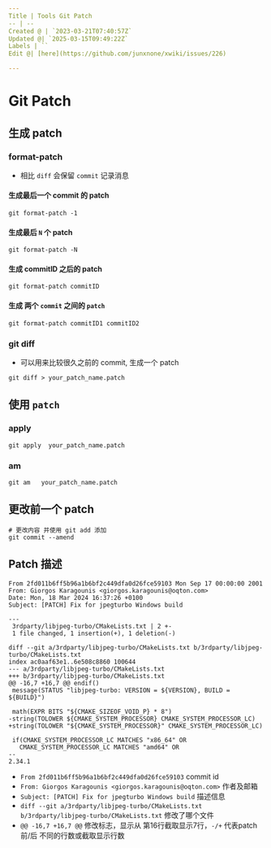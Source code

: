 ```yaml
---
Title | Tools Git Patch
-- | --
Created @ | `2023-03-21T07:40:57Z`
Updated @| `2025-03-15T09:49:22Z`
Labels | ``
Edit @| [here](https://github.com/junxnone/xwiki/issues/226)

---
```

# Git Patch


## 生成 patch

### format-patch
- 相比  `diff` 会保留 `commit` 记录消息


#### 生成最后一个 commit 的 patch

```
git format-patch -1
```

#### 生成最后 `N` 个 patch

```
git format-patch -N 
```

#### 生成 commitID 之后的 patch

```
git format-patch commitID
```

#### 生成 两个 `commit` 之间的 `patch`

```
git format-patch commitID1 commitID2
```

### git diff
- 可以用来比较很久之前的 commit, 生成一个 patch

```
git diff > your_patch_name.patch
```



## 使用 `patch`

### apply


```
git apply  your_patch_name.patch
```

### am

```
git am   your_patch_name.patch
```

## 更改前一个 patch

```
# 更改内容 并使用 git add 添加
git commit --amend
```



## Patch 描述

```
From 2fd011b6ff5b96a1b6bf2c449dfa0d26fce59103 Mon Sep 17 00:00:00 2001
From: Giorgos Karagounis <giorgos.karagounis@oqton.com>
Date: Mon, 18 Mar 2024 16:37:26 +0100
Subject: [PATCH] Fix for jpegturbo Windows build

---
 3rdparty/libjpeg-turbo/CMakeLists.txt | 2 +-
 1 file changed, 1 insertion(+), 1 deletion(-)

diff --git a/3rdparty/libjpeg-turbo/CMakeLists.txt b/3rdparty/libjpeg-turbo/CMakeLists.txt
index ac0aaf63e1..6e508c8860 100644
--- a/3rdparty/libjpeg-turbo/CMakeLists.txt
+++ b/3rdparty/libjpeg-turbo/CMakeLists.txt
@@ -16,7 +16,7 @@ endif()
 message(STATUS "libjpeg-turbo: VERSION = ${VERSION}, BUILD = ${BUILD}")

 math(EXPR BITS "${CMAKE_SIZEOF_VOID_P} * 8")
-string(TOLOWER ${CMAKE_SYSTEM_PROCESSOR} CMAKE_SYSTEM_PROCESSOR_LC)
+string(TOLOWER "${CMAKE_SYSTEM_PROCESSOR}" CMAKE_SYSTEM_PROCESSOR_LC)

 if(CMAKE_SYSTEM_PROCESSOR_LC MATCHES "x86_64" OR
   CMAKE_SYSTEM_PROCESSOR_LC MATCHES "amd64" OR
--
2.34.1

```

- `From 2fd011b6ff5b96a1b6bf2c449dfa0d26fce59103`  commit id
- `From: Giorgos Karagounis <giorgos.karagounis@oqton.com>` 作者及邮箱
- `Subject: [PATCH] Fix for jpegturbo Windows build` 描述信息
- `diff --git a/3rdparty/libjpeg-turbo/CMakeLists.txt b/3rdparty/libjpeg-turbo/CMakeLists.txt` 修改了哪个文件
- `@@ -16,7 +16,7 @@`  修改标志，显示从 第16行截取显示7行，`-/+` 代表patch 前/后 不同的行数或截取显示行数


